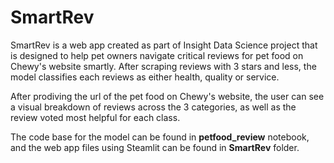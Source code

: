 # SmartRev

SmartRev is a web app created as part of Insight Data Science project that is designed to help pet owners navigate critical reviews for pet food on Chewy's website smartly. After scraping reviews with 3 stars and less, the model classifies each reviews as either health, quality or service. 

After prodiving the url of the pet food on Chewy's website, the user can see a visual breakdown of reviews across the 3 categories, as well as the review voted most helpful for each class.

The code base for the model can be found in **petfood_review** notebook, and the web app files using Steamlit can be found in **SmartRev** folder.
